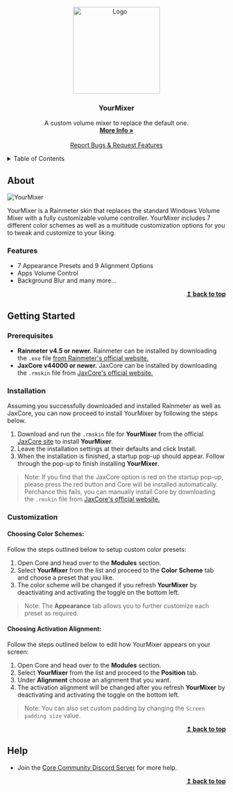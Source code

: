 <div id="top"></div>

<br />
<div align="center">
  <a href="https://github.com/Jax-Core/YourMixer">
    <img src="https://imgur.com/ysoTTBz.png" alt="Logo" width="200" height="200">
  </a>

<h3 align="center">YourMixer</h3>

  <p align="center">
    A custom volume mixer to replace the default one.
    <br />
    <a href=""><strong>More Info »</strong></a>
    <br />
    <br />
    <a href="https://discord.gg/JmgehPSDD6">Report Bugs & Request Features </a>
  </p>
</div>


<!-- TABLE OF CONTENTS -->
<details>
  <summary>Table of Contents</summary>
  <ol>
    <li>
      <a href="#about">About</a>
    </li>
    <li>
      <a href="#getting-started">Getting Started</a>
      <ul>
        <li><a href="#prerequisites">Prerequisites</a></li>
        <li><a href="#installation">Installation</a></li>
        <li><a href="#Customization">Customization</a>
          <ul>
           <li><a href="#choosing-color-schemes">Choosing Color Schemes</a></li>
        <li><a href="#choosing-appearance-alignment">Choosing Appearance Alignment</a>
          </ul>
        </li>
      </ul>
    </li>
    <li> <a href="#help">Help</a></li>

  </ol>
</details>


## About

![YourMixer](banner)

YourMixer is a Rainmeter skin that replaces the standard Windows Volume Mixer with a fully customizable volume controller. YourMixer includes 7 different color schemes as well as a multitude customization options for you to tweak and customize to your liking.

### Features

* 7 Appearance Presets and 9 Alignment Options
* Apps Volume Control
* Background Blur and many more...

<p align="right">
    <b><a href="#top">↥ back to top</a></b>
</p>

## Getting Started

### Prerequisites

- **Rainmeter v4.5 or newer.** Rainmeter can be installed by downloading the `.exe` file [from Rainmeter's official website.](https://www.rainmeter.net/)
- **JaxCore v44000 or newer.** JaxCore can be installed by downloading the `.rmskin` file from [JaxCore's official website.](https://jax-core.github.io/)

### Installation

Assuming you successfully downloaded and installed Rainmeter as well as JaxCore, you can now proceed to install YourMixer by following the steps below.

1. Download and run the `.rmskin` file for **YourMixer** from the official [JaxCore site](https://jax-core.github.io/) to install **YourMixer**.
2. Leave the installation settings at their defaults and click Install.
3. When the installation is finished, a startup pop-up should appear. Follow through the pop-up to finish installing **YourMixer**.

> Note:  If you find that the JaxCore option is red on the startup pop-up, please press the red button and Core will be installed automatically. Perchance this fails, you can manually install Core by downloading the `.rmskin` file from [JaxCore's official website.](https://jax-core.github.io/)

### Customization

#### Choosing Color Schemes:

Follow the steps outlined below to setup custom color presets:

1. Open Core and head over to the **Modules** section.
2. Select **YourMixer** from the list and proceed to the **Color Scheme** tab and choose a preset that you like.
3. The color scheme will be changed if you refresh **YourMixer** by deactivating and activating the toggle on the bottom left.

> Note: The **Appearance** tab allows you to further customize each preset as required.

#### Choosing Activation Alignment:

Follow the steps outlined below to edit how YourMixer appears on your screen:

1. Open Core and head over to the **Modules** section.
2. Select **YourMixer** from the list and proceed to the **Position** tab.
3. Under **Alignment** choose an alignment that you want.
4. The activation alignment will be changed after you refresh **YourMixer** by deactivating and activating the toggle on the bottom left.

> Note: You can also set custom padding by changing the `Screen padding size` value.

<p align="right">
    <b><a href="#top">↥ back to top</a></b>
</p>

## Help
- Join the [Core Community Discord Server](https://discord.gg/JmgehPSDD6) for more help.

<p align="right">
    <b><a href="#top">↥ back to top</a></b>
</p>